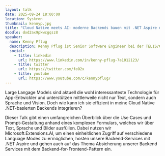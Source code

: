 ```yaml
---
layout: talk
date: 2025-09-24 18:00:00
location: Syskron
thumbnail: kennyp.jpg
title: "Cloud Native meets AI: moderne Backends bauen mit .NET Aspire und Microsoft.Extensions.AI"
doodle: dxd2ax9pkwcgqsz8
speaker:
  name: Kenny Pflug
  description: Kenny Pflug ist Senior Software Engineer bei der TELIS/GWVS und studierte Informatik an der OTH Regensburg. Seine Interessen liegen in den Gebieten Cloud Native .NET Backends mit integrierten AI-Schnittstellen, Software Development mit AI Coding Tools, .NET Internals und Performanceoptimierung. In seiner Freizeit betreut er einige Open Source Projekte wie Light.GuardClauses, ansonsten wandert er mit seiner Frau gerne durch bayerische und deutsche Wälder.
  social:
    - title: linkedin
      url: https://www.linkedin.com/in/kenny-pflug-7a1012123/
    - title: twitter
      url: https://twitter.com/feO2x
    - title: youtube
      url: https://www.youtube.com/c/kennypflug/
---
```

Large Langage Models sind aktuell die wohl interessanteste Technologie für App-Entwickler und unterstützen mittlerweile nicht nur Text, 
sondern auch Sprache und Vision. Doch wie kann ich sie effizient in meine Cloud Native .NET-basierten Backends integrieren?

Dieser Talk gibt einen umfangreichen Überblick über die Use Cases und Prompt-Gestaltung anhand eines komplexen Formulars, 
welches wir über Text, Sprache und Bilder ausfüllen. Dabei nutzen wir Microsoft.Extensions.AI, um einen einheitlichen Zugriff 
auf verschiedene Language Modes zu ermöglichen, hosten unsere Backend-Services mit .NET Aspire und gehen auch auf das Thema 
Absicherung unserer Backend Services mit dem Backend-for-Frontend-Pattern ein.

